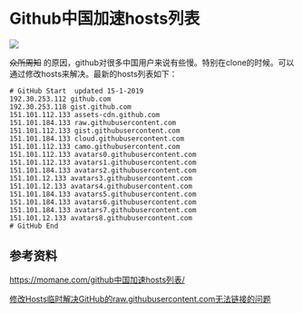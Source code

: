 # Github中国加速hosts列表

![](https://static.ioiox.com/usr/uploads/2019/11/3506328492.jpg)

 ~~众所周知~~ 的原因，github对很多中国用户来说有些慢。特别在clone的时候。可以通过修改hosts来解决。最新的hosts列表如下：

```properties
# GitHub Start  updated 15-1-2019
192.30.253.112 github.com
192.30.253.118 gist.github.com
151.101.112.133 assets-cdn.github.com
151.101.184.133 raw.githubusercontent.com
151.101.112.133 gist.githubusercontent.com
151.101.184.133 cloud.githubusercontent.com
151.101.112.133 camo.githubusercontent.com
151.101.112.133 avatars0.githubusercontent.com
151.101.112.133 avatars1.githubusercontent.com
151.101.184.133 avatars2.githubusercontent.com
151.101.12.133 avatars3.githubusercontent.com
151.101.12.133 avatars4.githubusercontent.com
151.101.184.133 avatars5.githubusercontent.com
151.101.184.133 avatars6.githubusercontent.com
151.101.184.133 avatars7.githubusercontent.com
151.101.12.133 avatars8.githubusercontent.com
# GitHub End
```





## 参考资料

<https://momane.com/github中国加速hosts列表/>

[修改Hosts临时解决GitHub的raw.githubusercontent.com无法链接的问题](https://www.ioiox.com/archives/62.html)